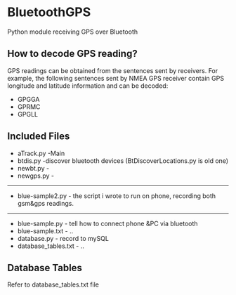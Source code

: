 # BluetoothGPS
Python module receiving GPS over Bluetooth


## How to decode GPS reading?

GPS readings can be obtained from the sentences sent by receivers. For example, the following sentences sent by NMEA GPS receiver contain GPS longitude and latitude information and can be decoded:

* GPGGA
* GPRMC
* GPGLL



## Included Files

* aTrack.py      -Main
* btdis.py       -discover bluetooth devices  (BtDiscoverLocations.py is old one)
* newbt.py       -
* newgps.py      -
--------------------------------
* blue-sample2.py  - the script i wrote to run on phone, recording both gsm&gps readings.

--------------------------------
* blue-sample.py   - tell how to connect phone &PC via bluetooth
* blue-sample.txt  - ..
* database.py      - record to mySQL 
* database_tables.txt - ..


## Database Tables
  Refer to database_tables.txt file
